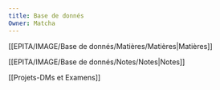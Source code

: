 ```yaml
---
title: Base de donnés
Owner: Matcha
---
```

[[EPITA/IMAGE/Base de donnés/Matières/Matières|Matières]]

[[EPITA/IMAGE/Base de donnés/Notes/Notes|Notes]]

[[Projets-DMs et Examens]]


